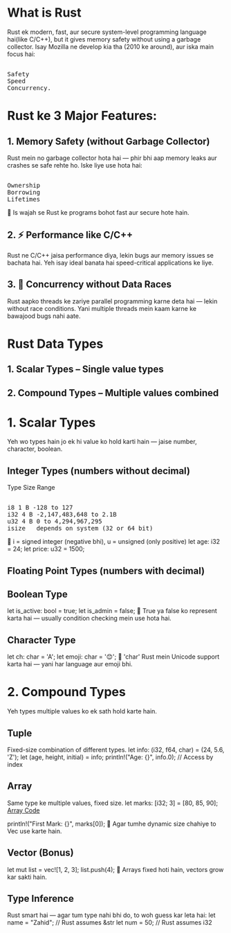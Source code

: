 # What is Rust 
Rust ek modern, fast, aur secure system-level  programming language hai(like C/C++), but it gives memory safety without using a garbage collector.
Isay Mozilla ne develop kia tha (2010 ke around), aur iska main focus hai:
<pre><br>Safety
Speed
Concurrency.<br></pre>


# Rust ke 3 Major Features:
## 1. Memory Safety (without Garbage Collector)
Rust mein no garbage collector hota hai — phir bhi aap memory leaks aur crashes se safe rehte ho. Iske liye use hota hai:

<pre><br>Ownership
Borrowing
Lifetimes<br></pre>

🔐 Is wajah se Rust ke programs bohot fast aur secure hote hain.

## 2. ⚡ Performance like C/C++
Rust ne C/C++ jaisa performance diya, lekin bugs aur memory issues se bachata hai.
Yeh isay ideal banata hai speed-critical applications ke liye.

## 3. 🤝 Concurrency without Data Races
Rust aapko threads ke zariye parallel programming karne deta hai — lekin without race conditions.
Yani multiple threads mein kaam karne ke bawajood bugs nahi aate.
# Rust Data Types 
## 1. Scalar Types – Single value types
## 2. Compound Types – Multiple values combined
# 1. Scalar Types
Yeh wo types hain jo ek hi value ko hold karti hain — jaise number, character, boolean.

##  Integer Types (numbers without decimal)
Type	Size	Range
<pre><br>i8	1 B	-128 to 127
i32	4 B	-2,147,483,648 to 2.1B
u32	4 B	0 to 4,294,967,295
isize	depends on system (32 or 64 bit)	<br></pre>

📌 i = signed integer (negative bhi), u = unsigned (only positive)
let age: i32 = 24;
let price: u32 = 1500;
##  Floating Point Types (numbers with decimal)
##  Boolean Type
let is_active: bool = true;
let is_admin = false;
🧠 True ya false ko represent karta hai — usually condition checking mein use hota hai.

## Character Type
let ch: char = 'A';
let emoji: char = '😊';
🧠 'char' Rust mein Unicode support karta hai — yani har language aur emoji bhi.

# 2. Compound Types
Yeh types multiple values ko ek sath hold karte hain.
## Tuple
Fixed-size combination of different types.
let info: (i32, f64, char) = (24, 5.6, 'Z');
let (age, height, initial) = info;
println!("Age: {}", info.0); // Access by index
## Array
Same type ke multiple values, fixed size.
let marks: [i32; 3] = [80, 85, 90];
[Array Code](https://github.com/Zahid3640/RUST/blob/main/Rust_Course/programs/src/array.rs)

println!("First Mark: {}", marks[0]);
📌 Agar tumhe dynamic size chahiye to Vec<T> use karte hain.

## Vector (Bonus)
let mut list = vec![1, 2, 3];
list.push(4);
🧠 Arrays fixed hoti hain, vectors grow kar sakti hain.

## Type Inference
Rust smart hai — agar tum type nahi bhi do, to woh guess kar leta hai:
let name = "Zahid"; // Rust assumes &str
let num = 50;       // Rust assumes i32
